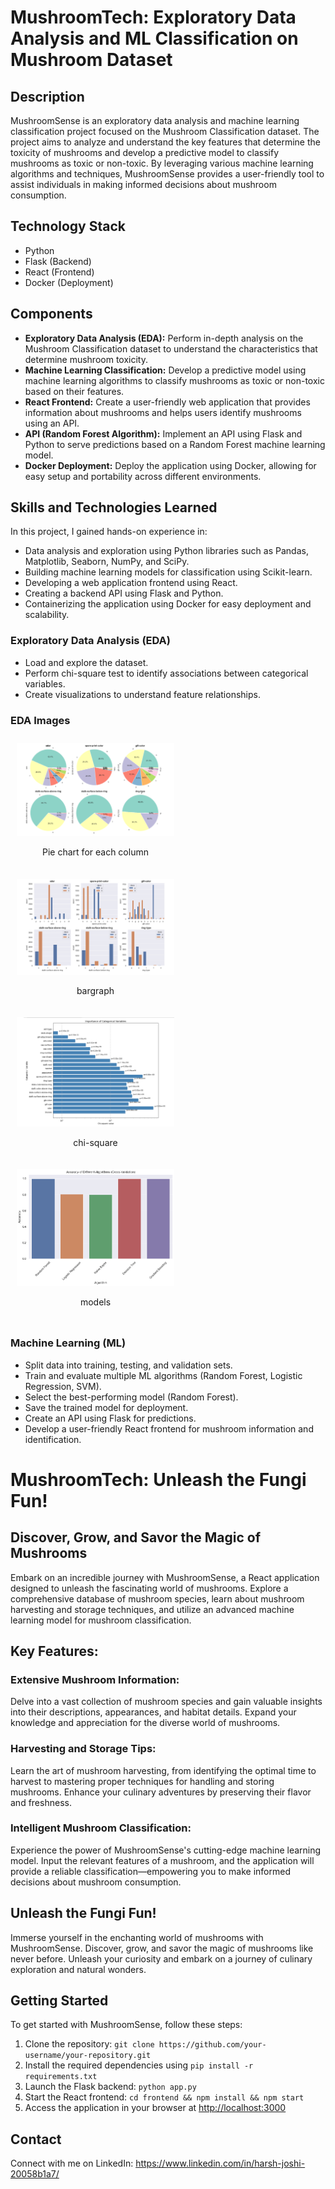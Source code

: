 <!DOCTYPE html>
<html>


<body>
  <h1>MushroomTech: Exploratory Data Analysis and ML Classification on Mushroom Dataset</h1>
  
  <h2>Description</h2>
  <p>MushroomSense is an exploratory data analysis and machine learning classification project focused on the Mushroom Classification dataset. The project aims to analyze and understand the key features that determine the toxicity of mushrooms and develop a predictive model to classify mushrooms as toxic or non-toxic. By leveraging various machine learning algorithms and techniques, MushroomSense provides a user-friendly tool to assist individuals in making informed decisions about mushroom consumption.</p>
  
  <h2>Technology Stack</h2>
  <ul>
    <li>Python</li>
    <li>Flask (Backend)</li>
    <li>React (Frontend)</li>
    <li>Docker (Deployment)</li>
  </ul>
  
  <h2>Components</h2>
  <ul>
    <li><strong>Exploratory Data Analysis (EDA):</strong> Perform in-depth analysis on the Mushroom Classification dataset to understand the characteristics that determine mushroom toxicity.</li>
    <li><strong>Machine Learning Classification:</strong> Develop a predictive model using machine learning algorithms to classify mushrooms as toxic or non-toxic based on their features.</li>
    <li><strong>React Frontend:</strong> Create a user-friendly web application that provides information about mushrooms and helps users identify mushrooms using an API.</li>
    <li><strong>API (Random Forest Algorithm):</strong> Implement an API using Flask and Python to serve predictions based on a Random Forest machine learning model.</li>
    <li><strong>Docker Deployment:</strong> Deploy the application using Docker, allowing for easy setup and portability across different environments.</li>
  </ul>
  
  <h2>Skills and Technologies Learned</h2>
  <p>In this project, I gained hands-on experience in:</p>
  <ul>
    <li>Data analysis and exploration using Python libraries such as Pandas, Matplotlib, Seaborn, NumPy, and SciPy.</li>
    <li>Building machine learning models for classification using Scikit-learn.</li>
    <li>Developing a web application frontend using React.</li>
    <li>Creating a backend API using Flask and Python.</li>
    <li>Containerizing the application using Docker for easy deployment and scalability.</li>
  </ul>
  
  <h3>Exploratory Data Analysis (EDA)</h3>
  <ul>
    <li>Load and explore the dataset.</li>
    <li>Perform chi-square test to identify associations between categorical variables.</li>
    <li>Create visualizations to understand feature relationships.</li>
  </ul>
  <h3>EDA Images</h3>
  
  <div style="display: flex; flex-wrap: wrap;">
    <div style="width: 50%; padding: 10px;">
      <img src="SS/eda/Pie chart for each column.png" alt="EDA Image 1" style="width: 100%;">
      <p style="text-align: center;">Pie chart for each column</p>
    </div>
    <div style="width: 50%; padding: 10px;">
      <img src="SS/eda/bargraph.png" alt="EDA Image 2" style="width: 100%;">
      <p style="text-align: center;">bargraph</p>
    </div>
    <div style="width: 50%; padding: 10px;">
      <img src="SS/eda/chi-square .png" alt="EDA Image 3" style="width: 100%;">
      <p style="text-align: center;">chi-square </p>
    </div>
    <div style="width: 50%; padding: 10px;">
      <img src="SS/eda/models.png" alt="EDA Image 4" style="width: 100%;">
      <p style="text-align: center;">models</p>
    </div>
  </div>
  <h3>Machine Learning (ML)</h3>
  <ul>
    <li>Split data into training, testing, and validation sets.</li>
    <li>Train and evaluate multiple ML algorithms (Random Forest, Logistic Regression, SVM).</li>
    <li>Select the best-performing model (Random Forest).</li>
    <li>Save the trained model for deployment.</li>
    <li>Create an API using Flask for predictions.</li>
    <li>Develop a user-friendly React frontend for mushroom information and identification.</li>
  </ul>

  <h1>MushroomTech: Unleash the Fungi Fun!</h1>
  
  <h2>Discover, Grow, and Savor the Magic of Mushrooms</h2>
  <p>Embark on an incredible journey with MushroomSense, a React application designed to unleash the fascinating world of mushrooms. Explore a comprehensive database of mushroom species, learn about mushroom harvesting and storage techniques, and utilize an advanced machine learning model for mushroom classification.</p>
  
  <h2>Key Features:</h2>
  
  <h3>Extensive Mushroom Information:</h3>
  <p>Delve into a vast collection of mushroom species and gain valuable insights into their descriptions, appearances, and habitat details. Expand your knowledge and appreciation for the diverse world of mushrooms.</p>
  
  <h3>Harvesting and Storage Tips:</h3>
  <p>Learn the art of mushroom harvesting, from identifying the optimal time to harvest to mastering proper techniques for handling and storing mushrooms. Enhance your culinary adventures by preserving their flavor and freshness.</p>
  
  <h3>Intelligent Mushroom Classification:</h3>
  <p>Experience the power of MushroomSense's cutting-edge machine learning model. Input the relevant features of a mushroom, and the application will provide a reliable classification—empowering you to make informed decisions about mushroom consumption.</p>
  
  <!-- Add more features and descriptions as needed -->
  
  <h2>Unleash the Fungi Fun!</h2>
  <p>Immerse yourself in the enchanting world of mushrooms with MushroomSense. Discover, grow, and savor the magic of mushrooms like never before. Unleash your curiosity and embark on a journey of culinary exploration and natural wonders.</p>
  
  
  <h2>Getting Started</h2>
  <p>To get started with MushroomSense, follow these steps:</p>
  <ol>
    <li>Clone the repository: <code>git clone https://github.com/your-username/your-repository.git</code></li>
    <li>Install the required dependencies using <code>pip install -r requirements.txt</code></li>
    <li>Launch the Flask backend: <code>python app.py</code></li>
    <li>Start the React frontend: <code>cd frontend && npm install && npm start</code></li>
    <li>Access the application in your browser at <a href="http://localhost:3000">http://localhost:3000</a></li>
  </ol>
  
  <h2>Contact</h2>
  <p>Connect with me on LinkedIn: <a href="https://www.linkedin.com/in/harsh-joshi-20058b1a7/">https://www.linkedin.com/in/harsh-joshi-20058b1a7/</a></p>
</body>
</html>
